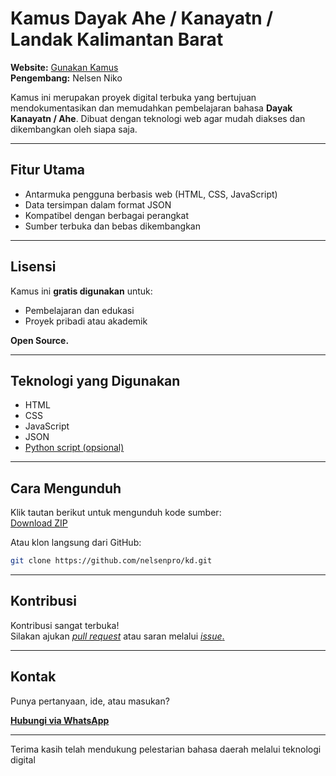 
# Kamus Dayak Ahe / Kanayatn / Landak Kalimantan Barat 

**Website:** [Gunakan Kamus](https://nelsenpro.github.io/kd/)  
**Pengembang:** Nelsen Niko

Kamus ini merupakan proyek digital terbuka yang bertujuan mendokumentasikan dan memudahkan pembelajaran bahasa **Dayak Kanayatn / Ahe**. Dibuat dengan teknologi web agar mudah diakses dan dikembangkan oleh siapa saja.

---

## Fitur Utama

- Antarmuka pengguna berbasis web (HTML, CSS, JavaScript)
- Data tersimpan dalam format JSON
- Kompatibel dengan berbagai perangkat
- Sumber terbuka dan bebas dikembangkan

---

## Lisensi

Kamus ini **gratis digunakan** untuk:

- Pembelajaran dan edukasi  
- Proyek pribadi atau akademik  

**Open Source.**

---

## Teknologi yang Digunakan

- HTML  
- CSS  
- JavaScript  
- JSON  
- [Python script (opsional)](https://github.com/nelsenpro/kd/blob/main/main.py)

---

## Cara Mengunduh

Klik tautan berikut untuk mengunduh kode sumber:  
[Download ZIP](https://github.com/nelsenpro/kd/archive/refs/heads/main.zip)

Atau klon langsung dari GitHub:

```bash
git clone https://github.com/nelsenpro/kd.git
```

---

## Kontribusi

Kontribusi sangat terbuka!  
Silakan ajukan [*pull request*](https://github.com/nelsenpro/kd/pulls) atau saran melalui [*issue*.](https://github.com/nelsenpro/kd/issues)  

---

## Kontak

Punya pertanyaan, ide, atau masukan?

**[Hubungi via WhatsApp](https://wa.me/6285328736706)**

---

Terima kasih telah mendukung pelestarian bahasa daerah melalui teknologi digital
